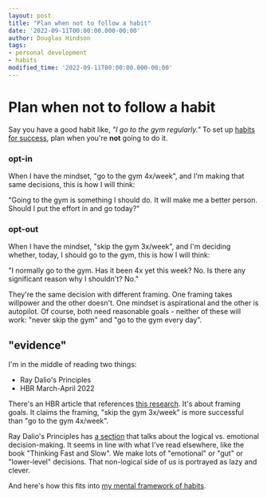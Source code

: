 ```yaml
---
layout: post
title: "Plan when not to follow a habit"
date: '2022-09-11T00:00:00.000-00:00'
author: Douglas Hindson
tags:
- personal development
- habits
modified_time: '2022-09-11T00:00:00.000-00:00'
---
```


# Plan when not to follow a habit

Say you have a good habit like, *"I go to the gym regularly."* To set up [habits for success](/habits), plan when you're **not** going to do it. 

### opt-in

When I have the mindset, "go to the gym 4x/week", and I'm making that same decisions, this is how I will think:

"Going to the gym is something I should do. It will make me a better person. Should I put the effort in and go today?"

### opt-out

When I have the mindset, "skip the gym 3x/week", and I'm deciding whether, today, I should go to the gym, this is how I will think:

"I normally go to the gym. Has it been 4x yet this week? No. Is there any significant reason why I shouldn't? No."

They're the same decision with different framing. One framing takes willpower and the other doesn't. One mindset is aspirational and the other is autopilot. Of course, both need reasonable goals - neither of these will work: "never skip the gym" and "go to the gym every day".

## "evidence"
I'm in the middle of reading two things:
- Ray Dalio's Principles
- HBR March-April 2022

There's an HBR article that references [this research](https://academic.oup.com/jcr/article/47/6/1003/5918032). It's about framing goals. It claims the framing, "skip the gym 3x/week" is more successful than "go to the gym 4x/week".

Ray Dalio's Principles has [a section](https://www.principles.com/principles/1f2a26ba-daca-4c6c-95d3-0cf33bd8454f/) that talks about the logical vs. emotional decision-making. It seems in line with what I've read elsewhere, like the book "Thinking Fast and Slow". We make lots of "emotional" or "gut" or "lower-level" decisions. That non-logical side of us is portrayed as lazy and clever.

And here's how this fits into [my mental framework of habits](/habits).
